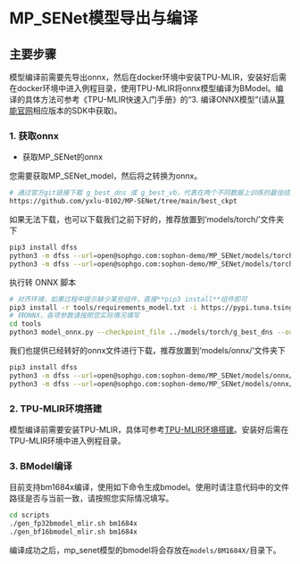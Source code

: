 # MP_SENet模型导出与编译

## 主要步骤

模型编译前需要先导出onnx，然后在docker环境中安装TPU-MLIR，安装好后需在docker环境中进入例程目录，使用TPU-MLIR将onnx模型编译为BModel。编译的具体方法可参考《TPU-MLIR快速入门手册》的“3. 编译ONNX模型”(请从[算能官网](https://developer.sophgo.com/site/index.html?categoryActive=material)相应版本的SDK中获取)。

### 1. 获取onnx
- 获取MP_SENet的onnx

您需要获取MP_SENet_model，然后将之转换为onnx。
```bash
# 通过官方git链接下载 g_best_dns 或 g_best_vb，代表在两个不同数据上训练的最佳结果
https://github.com/yxlu-0102/MP-SENet/tree/main/best_ckpt
```
如果无法下载，也可以下载我们之前下好的，推荐放置到‘models/torch/’文件夹下
```bash
pip3 install dfss
python3 -m dfss --url=open@sophgo.com:sophon-demo/MP_SENet/models/torch/g_best_dns
python3 -m dfss --url=open@sophgo.com:sophon-demo/MP_SENet/models/torch/g_best_vb
```
执行转 ONNX 脚本
```bash
# 对齐环境，如果过程中提示缺少某些组件，直接**pip3 install**组件即可
pip3 install -r tools/requirements_model.txt -i https://pypi.tuna.tsinghua.edu.cn/simple
# 转ONNX，各项参数请按照您实际情况填写
cd tools
python3 model_onnx.py --checkpoint_file ../models/torch/g_best_dns --output_dir ../models/onnx --config_file ./configs/config.json
```
我们也提供已经转好的onnx文件进行下载，推荐放置到‘models/onnx/’文件夹下
```bash
pip3 install dfss
python3 -m dfss --url=open@sophgo.com:sophon-demo/MP_SENet/models/onnx/mpsenet_dns.onnx
python3 -m dfss --url=open@sophgo.com:sophon-demo/MP_SENet/models/onnx/mpsenet_vb.onnx
```

### 2. TPU-MLIR环境搭建

模型编译前需要安装TPU-MLIR，具体可参考[TPU-MLIR环境搭建](../../../docs/Environment_Install_Guide.md#1-tpu-mlir环境搭建)。安装好后需在TPU-MLIR环境中进入例程目录。

### 3. BModel编译

目前支持bm1684x编译，使用如下命令生成bmodel。使用时请注意代码中的文件路径是否与当前一致，请按照您实际情况填写。

```bash
cd scripts
./gen_fp32bmodel_mlir.sh bm1684x 
./gen_bf16bmodel_mlir.sh bm1684x 
```

编译成功之后，mp_senet模型的bmodel将会存放在`models/BM1684X/`目录下。

